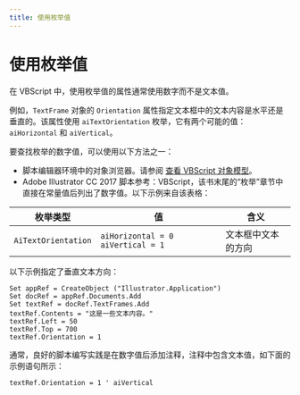 ```yaml
---
title: 使用枚举值
---
```

# 使用枚举值

在 VBScript 中，使用枚举值的属性通常使用数字而不是文本值。

例如，`TextFrame` 对象的 `Orientation` 属性指定文本框中的文本内容是水平还是垂直的。该属性使用 `aiTextOrientation` 枚举，它有两个可能的值：`aiHorizontal` 和 `aiVertical`。

要查找枚举的数字值，可以使用以下方法之一：

- 脚本编辑器环境中的对象浏览器。请参阅 [查看 VBScript 对象模型](../../introduction/viewingTheObjectModel#viewing-the-vbscript-object-model)。
- Adobe Illustrator CC 2017 脚本参考：VBScript，该书末尾的“枚举”章节中直接在常量值后列出了数字值。以下示例来自该表格：

| 枚举类型           | 值                                  | 含义                                     |
|--------------------|-------------------------------------|-----------------------------------------|
| `AiTextOrientation` | `aiHorizontal = 0` `aiVertical = 1` | 文本框中文本的方向                       |

以下示例指定了垂直文本方向：

```vbscript
Set appRef = CreateObject ("Illustrator.Application")
Set docRef = appRef.Documents.Add
Set textRef = docRef.TextFrames.Add
textRef.Contents = "这是一些文本内容。"
textRef.Left = 50
textRef.Top = 700
textRef.Orientation = 1
```

通常，良好的脚本编写实践是在数字值后添加注释，注释中包含文本值，如下面的示例语句所示：

```vbscript
textRef.Orientation = 1 ' aiVertical
```